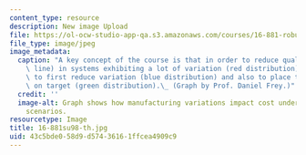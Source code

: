 ```yaml
---
content_type: resource
description: New image Upload
file: https://ol-ocw-studio-app-qa.s3.amazonaws.com/courses/16-881-robust-system-design-summer-1998/43c5bde058d9d57436161ffcea4909c9_16-881su98-th.jpg
file_type: image/jpeg
image_metadata:
  caption: "A key concept of the course is that in order to reduce quality loss (black\
    \ line) in systems exhibiting a lot of variation (red distribution), it is important\
    \ to first reduce variation (blue distribution) and also to place the distribution\
    \ on target (green distribution).\_ (Graph by Prof. Daniel Frey.)"
  credit: ''
  image-alt: Graph shows how manufacturing variations impact cost under different
    scenarios.
resourcetype: Image
title: 16-881su98-th.jpg
uid: 43c5bde0-58d9-d574-3616-1ffcea4909c9
---
```


